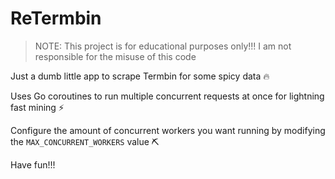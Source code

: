 # ReTermbin

> NOTE: This project is for educational purposes only!!! I am not responsible for the misuse of this code

Just a dumb little app to scrape Termbin for some spicy data 🔥

Uses Go coroutines to run multiple concurrent requests at once for lightning fast mining ⚡️

Configure the amount of concurrent workers you want running by modifying the `MAX_CONCURRENT_WORKERS` value ⛏

Have fun!!!
